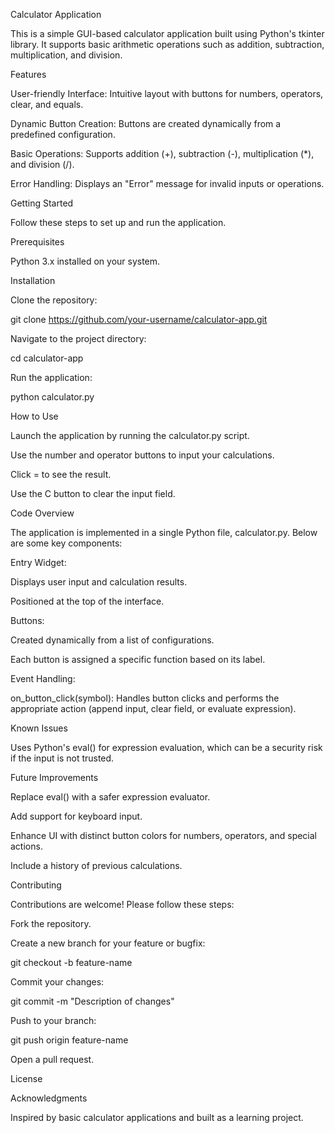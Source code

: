 Calculator Application

This is a simple GUI-based calculator application built using Python's tkinter library. It supports basic arithmetic operations such as addition, subtraction, multiplication, and division.

Features

User-friendly Interface: Intuitive layout with buttons for numbers, operators, clear, and equals.

Dynamic Button Creation: Buttons are created dynamically from a predefined configuration.

Basic Operations: Supports addition (+), subtraction (-), multiplication (*), and division (/).

Error Handling: Displays an "Error" message for invalid inputs or operations.

Getting Started

Follow these steps to set up and run the application.

Prerequisites

Python 3.x installed on your system.

Installation

Clone the repository:

git clone https://github.com/your-username/calculator-app.git

Navigate to the project directory:

cd calculator-app

Run the application:

python calculator.py

How to Use

Launch the application by running the calculator.py script.

Use the number and operator buttons to input your calculations.

Click = to see the result.

Use the C button to clear the input field.

Code Overview

The application is implemented in a single Python file, calculator.py. Below are some key components:

Entry Widget:

Displays user input and calculation results.

Positioned at the top of the interface.

Buttons:

Created dynamically from a list of configurations.

Each button is assigned a specific function based on its label.

Event Handling:

on_button_click(symbol): Handles button clicks and performs the appropriate action (append input, clear field, or evaluate expression).

Known Issues

Uses Python's eval() for expression evaluation, which can be a security risk if the input is not trusted.

Future Improvements

Replace eval() with a safer expression evaluator.

Add support for keyboard input.

Enhance UI with distinct button colors for numbers, operators, and special actions.

Include a history of previous calculations.

Contributing

Contributions are welcome! Please follow these steps:

Fork the repository.

Create a new branch for your feature or bugfix:

git checkout -b feature-name

Commit your changes:

git commit -m "Description of changes"

Push to your branch:

git push origin feature-name

Open a pull request.

License



Acknowledgments

Inspired by basic calculator applications and built as a learning project.
